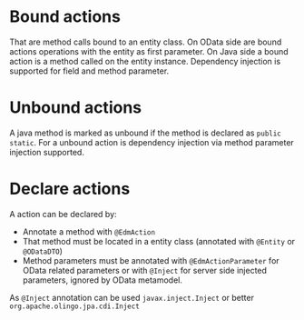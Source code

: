 # Bound actions
That are method calls bound to an entity class. On OData side are bound actions operations with the entity as first parameter. On Java side a bound action is a method called on the entity instance. Dependency injection is supported for field and method parameter.

# Unbound actions
A java method is marked as unbound if the method is declared as `public static`. For a unbound action is dependency injection via method parameter injection supported.

# Declare actions
A action can be declared by:
* Annotate a method with `@EdmAction`
* That method must be located in a entity class (annotated with `@Entity` or `@ODataDTO`)
* Method parameters must be annotated with `@EdmActionParameter` for OData related parameters or with `@Inject` for server side injected parameters, ignored by OData metamodel.

As `@Inject` annotation can be used `javax.inject.Inject` or better `org.apache.olingo.jpa.cdi.Inject`
